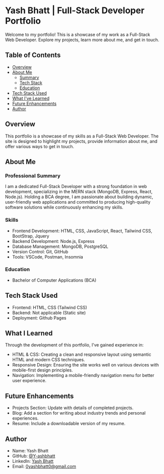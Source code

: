 

# Yash Bhatt | Full-Stack Developer Portfolio
Welcome to my portfolio! This is a showcase of my work as a Full-Stack Web Developer. Explore my projects, learn more about me, and get in touch.

## Table of Contents
- [Overview](#overview)
- [About Me](#about-me)
  - [Summary](#professional-summary)
  - [Tech Stack](#skills)
  - [Education](#education)
- [Tech Stack Used](#tech-stack-used)
- [What I've Learned](#what-i-learned)
- [Future Enhancements](#future-enhancements)
- [Author](#author)
## Overview
This portfolio is a showcase of my skills as a Full-Stack Web Developer. The site is designed to highlight my projects, provide information about me, and offer various ways to get in touch.

## About Me

### Professional Summary
I am a dedicated Full-Stack Developer with a strong foundation in web development, specializing in the MERN stack (MongoDB, Express, React, Node.js). Holding a BCA degree, I am passionate about building dynamic, user-friendly web applications and committed to producing high-quality software solutions while continuously enhancing my skills.

### Skills
- Frontend Development: HTML, CSS, JavaScript, React, Tailwind CSS, BootStrap, Jquery
- Backend Development: Node.js, Express
- Database Management: MongoDB, PostgreSQL
- Version Control: Git, GitHub
- Tools: VSCode, Postman, Insomnia

### Education
- Bachelor of Computer Applications (BCA)




## Tech Stack Used
- Frontend: HTML, CSS (Tailwind CSS)
- Backend: Not applicable (Static site)
- Deployment: Github Pages

## What I Learned
Through the development of this portfolio, I've gained experience in:

- HTML & CSS: Creating a clean and responsive layout using semantic HTML and modern CSS techniques.
- Responsive Design: Ensuring the site works well on various devices with mobile-first design principles.
- Navigation: Implementing a mobile-friendly navigation menu for better user experience.



## Future Enhancements
- Projects Section: Update with details of completed projects.
- Blog: Add a section for writing about industry trends and personal experiences.
- Resume: Include a downloadable version of my resume.
## Author
- Name: Yash Bhatt
- GitHub: [@Y-ashbhatt](https://github.com/Y-ashbhatt)
- LinkedIn: [Yash Bhatt](https://www.linkedin.com/in/yashbhatt30/) 
- Email: 0yashbhatt0@gmail.com

